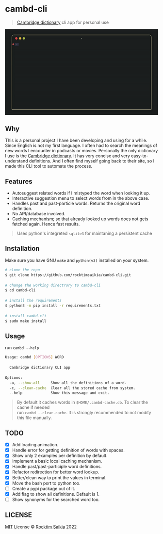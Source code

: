 # cambd-cli

> [Cambridge dictionary](https://dictionary.cambridge.org) cli app for personal use

![cambd demo gif](demo.gif)

## Why

This is a personal project I have been developing and using for a while. Since English is not my first language. I often had to search the meanings of new words I encounter in podcasts or movies. Personally the only dictionary I use is the [Cambridge dictionary](https://dictionary.cambridge.org/). It has very concise and very easy-to-understand definitions. And I often find myself going back to their site, so I made this CLI tool to automate the process.

## Features

- Autosuggest related words if I mistyped the word when looking it up.
- Interactive suggestion menu to select words from in the above case.
- Handles past and past-particle words. Returns the original word definition.
- No API/database involved.
- Caching mechanism; so that already looked up words does not gets fetched again. Hence fast results.

> Uses python's integreted `sqlite3` for maintaning a persistent cache

## Installation

Make sure you have GNU `make` and `python(v3)` installed on your system.

```sh
# clone the repo
$ git clone https://github.com/rocktimsaikia/cambd-cli.git

# change the working directrory to cambd-cli
$ cd cambd-cli

# install the requirements
$ python3 -m pip install -r requirements.txt

# install cambd-cli
$ sudo make install
```

## Usage

run `cambd --help`

```sh
Usage: cambd [OPTIONS] WORD

  Cambridge dictionary CLI app

Options:
  -a, --show-all     Show all the definitions of a word.
  -c, --clean-cache  Clear all the stored cache from system.
  --help             Show this message and exit.
```

> By default it caches words in `$HOME/.cambd-cache.db`. To clear the cache if needed <br/> run `cambd --clear-cache`. It is strongly recommended to not modify this file manually.

## TODO

- [x] Add loading animation.
- [x] Handle error for getting definition of words with spaces.
- [x] Show only 2 examples per definition by default.
- [x] Implement a basic local caching mechanism.
- [x] Handle past/past-participle word definitions.
- [x] Refactor redirection for better word lookup.
- [x] Better/clean way to print the values in terminal.
- [x] Move the bash port to python too.
- [ ] Create a pypi package out of it.
- [x] Add flag to show all definitions. Default is 1.
- [ ] Show synonyms for the searched word too.

## LICENSE

[MIT](./LICENSE) License &copy; [Rocktim Saikia](https://rocktimsaikia.com) 2022
